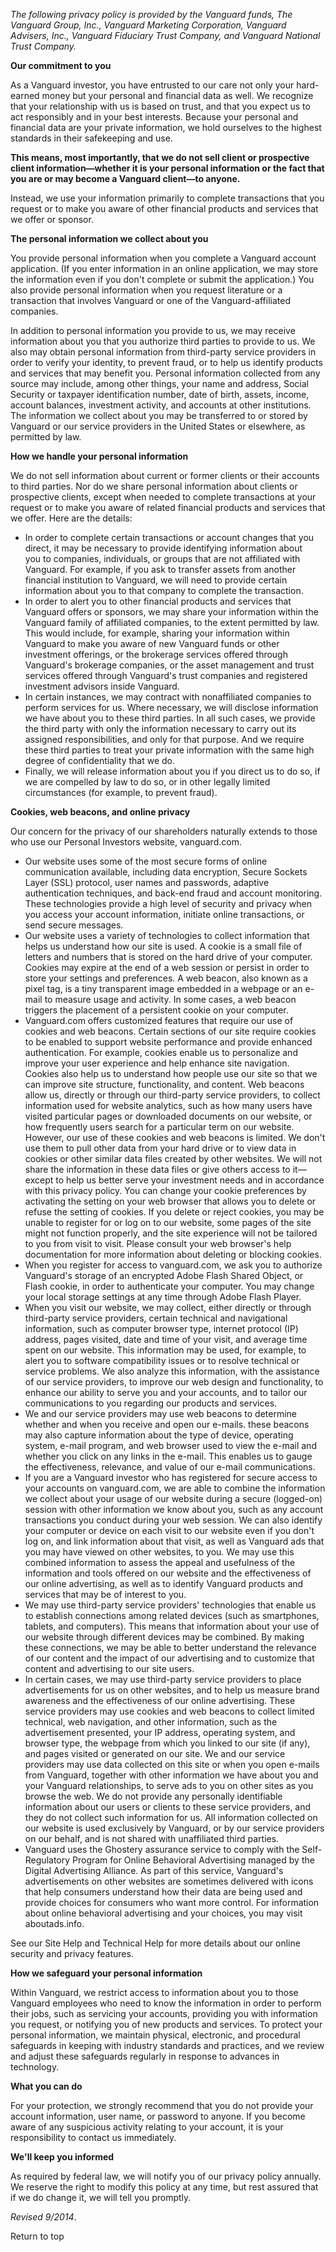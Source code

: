 _The following privacy policy is provided by the Vanguard funds, The Vanguard Group, Inc., Vanguard Marketing Corporation, Vanguard Advisers, Inc., Vanguard Fiduciary Trust Company, and Vanguard National Trust Company._

**Our commitment to you**

As a Vanguard investor, you have entrusted to our care not only your hard-earned money but your personal and financial data as well. We recognize that your relationship with us is based on trust, and that you expect us to act responsibly and in your best interests. Because your personal and financial data are your private information, we hold ourselves to the highest standards in their safekeeping and use.

**This means, most importantly, that we do not sell client or prospective client information—whether it is your personal information or the fact that you are or may become a Vanguard client—to anyone.**

Instead, we use your information primarily to complete transactions that you request or to make you aware of other financial products and services that we offer or sponsor.

**The personal information we collect about you**

You provide personal information when you complete a Vanguard account application. (If you enter information in an online application, we may store the information even if you don't complete or submit the application.) You also provide personal information when you request literature or a transaction that involves Vanguard or one of the Vanguard-affiliated companies.

In addition to personal information you provide to us, we may receive information about you that you authorize third parties to provide to us. We also may obtain personal information from third-party service providers in order to verify your identity, to prevent fraud, or to help us identify products and services that may benefit you. Personal information collected from any source may include, among other things, your name and address, Social Security or taxpayer identification number, date of birth, assets, income, account balances, investment activity, and accounts at other institutions. The information we collect about you may be transferred to or stored by Vanguard or our service providers in the United States or elsewhere, as permitted by law.

**How we handle your personal information**

We do not sell information about current or former clients or their accounts to third parties. Nor do we share personal information about clients or prospective clients, except when needed to complete transactions at your request or to make you aware of related financial products and services that we offer. Here are the details:

*   In order to complete certain transactions or account changes that you direct, it may be necessary to provide identifying information about you to companies, individuals, or groups that are not affiliated with Vanguard. For example, if you ask to transfer assets from another financial institution to Vanguard, we will need to provide certain information about you to that company to complete the transaction.
*   In order to alert you to other financial products and services that Vanguard offers or sponsors, we may share your information within the Vanguard family of affiliated companies, to the extent permitted by law. This would include, for example, sharing your information within Vanguard to make you aware of new Vanguard funds or other investment offerings, or the brokerage services offered through Vanguard's brokerage companies, or the asset management and trust services offered through Vanguard's trust companies and registered investment advisors inside Vanguard.
*   In certain instances, we may contract with nonaffiliated companies to perform services for us. Where necessary, we will disclose information we have about you to these third parties. In all such cases, we provide the third party with only the information necessary to carry out its assigned responsibilities, and only for that purpose. And we require these third parties to treat your private information with the same high degree of confidentiality that we do.
*   Finally, we will release information about you if you direct us to do so, if we are compelled by law to do so, or in other legally limited circumstances (for example, to prevent fraud).

**Cookies, web beacons, and online privacy**

Our concern for the privacy of our shareholders naturally extends to those who use our Personal Investors website, vanguard.com.

*   Our website uses some of the most secure forms of online communication available, including data encryption, Secure Sockets Layer (SSL) protocol, user names and passwords, adaptive authentication techniques, and back-end fraud and account monitoring.  These technologies provide a high level of security and privacy when you access your account information, initiate online transactions, or send secure messages.
*   Our website uses a variety of technologies to collect information that helps us understand how our site is used. A cookie is a small file of letters and numbers that is stored on the hard drive of your computer. Cookies may expire at the end of a web session or persist in order to store your settings and preferences. A web beacon, also known as a pixel tag, is a tiny transparent image embedded in a webpage or an e-mail to measure usage and activity. In some cases, a web beacon triggers the placement of a persistent cookie on your computer.
*   Vanguard.com offers customized features that require our use of cookies and web beacons. Certain sections of our site require cookies to be enabled to support website performance and provide enhanced authentication. For example, cookies enable us to personalize and improve your user experience and help enhance site navigation. Cookies also help us to understand how people use our site so that we can improve site structure, functionality, and content. Web beacons allow us, directly or through our third-party service providers, to collect information used for website analytics, such as how many users have visited particular pages or downloaded documents on our website, or how frequently users search for a particular term on our website. However, our use of these cookies and web beacons is limited. We don't use them to pull other data from your hard drive or to view data in cookies or other similar data files created by other websites. We will not share the information in these data files or give others access to it—except to help us better serve your investment needs and in accordance with this privacy policy. You can change your cookie preferences by activating the setting on your web browser that allows you to delete or refuse the setting of cookies. If you delete or reject cookies, you may be unable to register for or log on to our website, some pages of the site might not function properly, and the site experience will not be tailored to you from visit to visit. Please consult your web browser's help documentation for more information about deleting or blocking cookies.
*   When you register for access to vanguard.com, we ask you to authorize Vanguard's storage of an encrypted Adobe Flash Shared Object, or Flash cookie, in order to authenticate your computer. You may change your local storage settings at any time through Adobe Flash Player.
*   When you visit our website, we may collect, either directly or through third-party service providers, certain technical and navigational information, such as computer browser type, internet protocol (IP) address, pages visited, date and time of your visit, and average time spent on our website. This information may be used, for example, to alert you to software compatibility issues or to resolve technical or service problems. We also analyze this information, with the assistance of our service providers, to improve our web design and functionality, to enhance our ability to serve you and your accounts, and to tailor our communications to you regarding our products and services.
*   We and our service providers may use web beacons to determine whether and when you receive and open our e-mails. these beacons may also capture information about the type of device, operating system, e-mail program, and web browser used to view the e-mail and whether you click on any links in the e-mail. This enables us to gauge the effectiveness, relevance, and value of our e-mail communications.
*   If you are a Vanguard investor who has registered for secure access to your accounts on vanguard.com, we are able to combine the information we collect about your usage of our website during a secure (logged-on) session with other information we know about you, such as any account transactions you conduct during your web session. We can also identify your computer or device on each visit to our website even if you don't log on, and link information about that visit, as well as Vanguard ads that you may have viewed on other websites, to you. We may use this combined information to assess the appeal and usefulness of the information and tools offered on our website and the effectiveness of our online advertising, as well as to identify Vanguard products and services that may be of interest to you.
*   We may use third-party service providers' technologies that enable us to establish connections among related devices (such as smartphones, tablets, and computers). This means that information about your use of our website through different devices may be combined. By making these connections, we may be able to better understand the relevance of our content and the impact of our advertising and to customize that content and advertising to our site users.
*   In certain cases, we may use third-party service providers to place advertisements for us on other websites, and to help us measure brand awareness and the effectiveness of our online advertising. These service providers may use cookies and web beacons to collect limited technical, web navigation, and other information, such as the advertisement presented, your IP address, operating system, and browser type, the webpage from which you linked to our site (if any), and pages visited or generated on our site. We and our service providers may use data collected on this site or when you open e-mails from Vanguard, together with other information we have about you and your Vanguard relationships, to serve ads to you on other sites as you browse the web. We do not provide any personally identifiable information about our users or clients to these service providers, and they do not collect such information for us. All information collected on our website is used exclusively by Vanguard, or by our service providers on our behalf, and is not shared with unaffiliated third parties.
*   Vanguard uses the Ghostery assurance service to comply with the Self-Regulatory Program for Online Behavioral Advertising managed by the Digital Advertising Alliance. As part of this service, Vanguard's advertisements on other websites are sometimes delivered with icons that help consumers understand how their data are being used and provide choices for consumers who want more control. For information about online behavioral advertising and your choices, you may visit aboutads.info.

See our Site Help and Technical Help for more details about our online security and privacy features.

**How we safeguard your personal information**

Within Vanguard, we restrict access to information about you to those Vanguard employees who need to know the information in order to perform their jobs, such as servicing your accounts, providing you with information you request, or notifying you of new products and services. To protect your personal information, we maintain physical, electronic, and procedural safeguards in keeping with industry standards and practices, and we review and adjust these safeguards regularly in response to advances in technology.

**What you can do**

For your protection, we strongly recommend that you do not provide your account information, user name, or password to anyone. If you become aware of any suspicious activity relating to your account, it is your responsibility to contact us immediately.

**We'll keep you informed**

As required by federal law, we will notify you of our privacy policy annually. We reserve the right to modify this policy at any time, but rest assured that if we do change it, we will tell you promptly.

_Revised 9/2014_.

Return to top